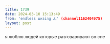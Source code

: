 ```yaml
---
title: 1739
date: 2024-03-10 15:13:49
from: 'endless шизing ⍼' (channel1162404975)
layout: post
---
```


я люблю людей которые разговаривают во сне
